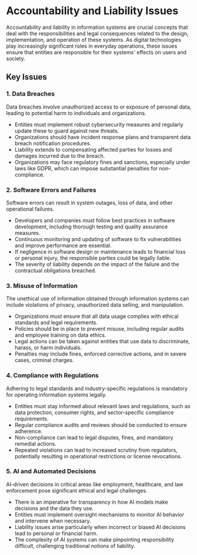 # Accountability and Liability Issues

Accountability and liability in information systems are crucial concepts that deal with the responsibilities and legal consequences related to the design, implementation, and operation of these systems. As digital technologies play increasingly significant roles in everyday operations, these issues ensure that entities are responsible for their systems' effects on users and society.

## Key Issues

### 1. **Data Breaches**
Data breaches involve unauthorized access to or exposure of personal data, leading to potential harm to individuals and organizations.
- Entities must implement robust cybersecurity measures and regularly update these to guard against new threats.
- Organizations should have incident response plans and transparent data breach notification procedures.
- Liability extends to compensating affected parties for losses and damages incurred due to the breach.
- Organizations may face regulatory fines and sanctions, especially under laws like GDPR, which can impose substantial penalties for non-compliance.

### 2. **Software Errors and Failures**
Software errors can result in system outages, loss of data, and other operational failures.
- Developers and companies must follow best practices in software development, including thorough testing and quality assurance measures.
- Continuous monitoring and updating of software to fix vulnerabilities and improve performance are essential.
- If negligence in software design or maintenance leads to financial loss or personal injury, the responsible parties could be legally liable.
- The severity of liability depends on the impact of the failure and the contractual obligations breached.

### 3. **Misuse of Information**
The unethical use of information obtained through information systems can include violations of privacy, unauthorized data selling, and manipulation.
- Organizations must ensure that all data usage complies with ethical standards and legal requirements.
- Policies should be in place to prevent misuse, including regular audits and employee training on data ethics.
- Legal actions can be taken against entities that use data to discriminate, harass, or harm individuals.
- Penalties may include fines, enforced corrective actions, and in severe cases, criminal charges.

### 4. **Compliance with Regulations**
Adhering to legal standards and industry-specific regulations is mandatory for operating information systems legally.
- Entities must stay informed about relevant laws and regulations, such as data protection, consumer rights, and sector-specific compliance requirements.
- Regular compliance audits and reviews should be conducted to ensure adherence.
- Non-compliance can lead to legal disputes, fines, and mandatory remedial actions.
- Repeated violations can lead to increased scrutiny from regulators, potentially resulting in operational restrictions or license revocations.

### 5. **AI and Automated Decisions**
AI-driven decisions in critical areas like employment, healthcare, and law enforcement pose significant ethical and legal challenges.
- There is an imperative for transparency in how AI models make decisions and the data they use.
- Entities must implement oversight mechanisms to monitor AI behavior and intervene when necessary.
- Liability issues arise particularly when incorrect or biased AI decisions lead to personal or financial harm.
- The complexity of AI systems can make pinpointing responsibility difficult, challenging traditional notions of liability.


